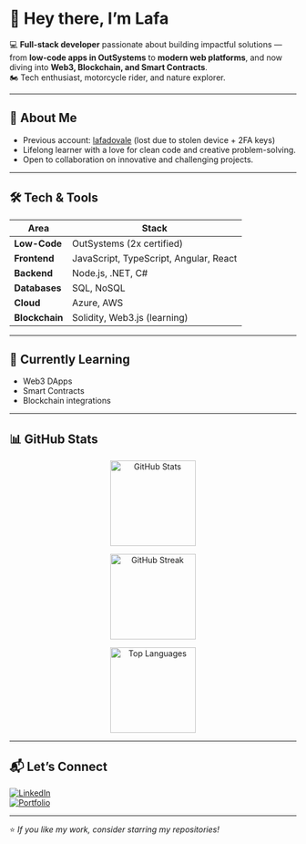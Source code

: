 # 👋 Hey there, I’m Lafa  

💻 **Full-stack developer** passionate about building impactful solutions — from **low-code apps in OutSystems** to **modern web platforms**, and now diving into **Web3, Blockchain, and Smart Contracts**.  
🏍️ Tech enthusiast, motorcycle rider, and nature explorer.  

---

## 🚀 About Me  
- Previous account: [lafadovale](https://github.com/lafadovale) (lost due to stolen device + 2FA keys)  
- Lifelong learner with a love for clean code and creative problem-solving.  
- Open to collaboration on innovative and challenging projects.  

---

## 🛠️ Tech & Tools  
| Area | Stack |
|------|-------|
| **Low-Code** | OutSystems (2x certified) |
| **Frontend** | JavaScript, TypeScript, Angular, React |
| **Backend** | Node.js, .NET, C# |
| **Databases** | SQL, NoSQL |
| **Cloud** | Azure, AWS |
| **Blockchain** | Solidity, Web3.js (learning) |

---

## 🌱 Currently Learning  
- Web3 DApps  
- Smart Contracts  
- Blockchain integrations  

---

## 📊 GitHub Stats  

<div align="center">

  <img 
       src="https://github-readme-stats.vercel.app/api?username=lafapdvf&show_icons=true&theme=tokyonight&hide_border=true" 
       alt="GitHub Stats" 
       height="150" style="vertical-align: top;"
  />

  <img 
       src="https://github-readme-streak-stats.herokuapp.com/?user=lafapdvf&theme=tokyonight&hide_border=true" 
       alt="GitHub Streak" 
       height="150" style="vertical-align: top;"
  />
  
  <img 
       src="https://github-readme-stats.vercel.app/api/top-langs/?username=lafapdvf&layout=compact&theme=tokyonight&hide_border=true" 
       alt="Top Languages" 
       height="150" style="vertical-align: top;"
  />
</div>

---

## 📬 Let’s Connect  
[![LinkedIn](https://img.shields.io/badge/LinkedIn-blue?logo=linkedin&logoColor=white)](https://www.linkedin.com/in/lafadovale-outsystems/)  
[![Portfolio](https://img.shields.io/badge/Portfolio-000?logo=vercel&logoColor=white)](https://personal-kpwwg6kq.outsystemscloud.com/OutSystemsPortfolio/)  

---

⭐ _If you like my work, consider starring my repositories!_
